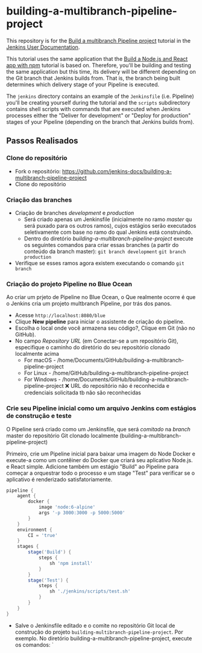 # building-a-multibranch-pipeline-project

This repository is for the
[Build a multibranch Pipeline project](https://jenkins.io/doc/tutorials/build-a-multibranch-pipeline-project/)
tutorial in the [Jenkins User Documentation](https://jenkins.io/doc/).

This tutorial uses the same application that the [Build a Node.js and React app
with
npm](https://jenkins.io/doc/tutorials/build-a-node-js-and-react-app-with-npm/)
tutorial is based on. Therefore, you'll be building and testing the same
application but this time, its delivery will be different depending on the Git
branch that Jenkins builds from. That is, the branch being built determines
which delivery stage of your Pipeline is executed.

The `jenkins` directory contains an example of the `Jenkinsfile` (i.e. Pipeline)
you'll be creating yourself during the tutorial and the `scripts` subdirectory
contains shell scripts with commands that are executed when Jenkins processes
either the "Deliver for development" or "Deploy for production" stages of your
Pipeline (depending on the branch that Jenkins builds from).


## Passos Realisados

### Clone do repositório
- Fork o repositório: https://github.com/jenkins-docs/building-a-multibranch-pipeline-project
- Clone do repositório 

### Criação das branches
- Criação de branches _development_ e _production_
    - Será criado apenas um Jenkinsfile (inicialmente no ramo _master_ qu será puxado para os outros ramos), cujos estágios serão executados seletivamente com base no ramo do qual Jenkins está construindo.
    - Dentro do diretório _building-a-multibranch-pipeline-project_ execute os seguintes comandos para criar essas branches (a partir do conteúdo da branch master):
    `git branch development`
    `git branch production`
- Verifique se esses ramos agora existem executando o comando `git branch`

### Criação do projeto Pipeline no Blue Ocean
Ao criar um prjeto de Pipeline no Blue Ocean, o Que realmente ocorre é que o Jenkins cria um projeto multbranch Pipeline, por trás dos panos. 
- Acesse `http://localhost:8080/blue`
- Clique **New pipeline** para iniciar o assistente de criação do pipeline.
- Escolha o local onde você armazena seu código?, Clique em Git (não no GitHub).
- No campo _Repository URL_ (em Conectar-se a um repositório Git), especifique o caminho do diretório do seu repositório clonado localmente acima
    - For macOS - /home/Documents/GitHub/building-a-multibranch-pipeline-project
    - For Linux - /home/GitHub/building-a-multibranch-pipeline-project
    - For Windows - /home/Documents/GitHub/building-a-multibranch-pipeline-project
 :x: URL do repositório não é reconhecida e credenciais solicitada tb não são reconhecidas

 ### Crie seu Pipeline inicial como um arquivo Jenkins com estágios de construção e teste
O Pipeline será criado como um Jenkinsfile, que será _comitado_ na _branch_ master do repositório Git clonado localmente (building-a-multibranch-pipeline-project)

Primeiro, crie um Pipeline inicial para baixar uma imagem do Node Docker e execute-a como um contêiner do Docker que criará seu aplicativo Node.js. e React simple. Adicione também um estágio "Build" ao Pipeline para começar a orquestrar todo o processo e um stage "Test" para verificar se o aplicativo é renderizado satisfatoriamente.

~~~groovy
pipeline {
    agent {
        docker {
            image 'node:6-alpine'
            args '-p 3000:3000 -p 5000:5000' 
        }
    }
    environment {
        CI = 'true'
    }
    stages {
        stage('Build') {
            steps {
                sh 'npm install'
            }
        }
        stage('Test') {
            steps {
                sh './jenkins/scripts/test.sh'
            }
        }
    }
}
~~~

- Salve o Jenkinsfile editado e o comite no repositório Git local de construção do projeto `building-multibranch-pipeline-project`. Por exemplo. No diretório building-a-multibranch-pipeline-project, execute os comandos:
`


